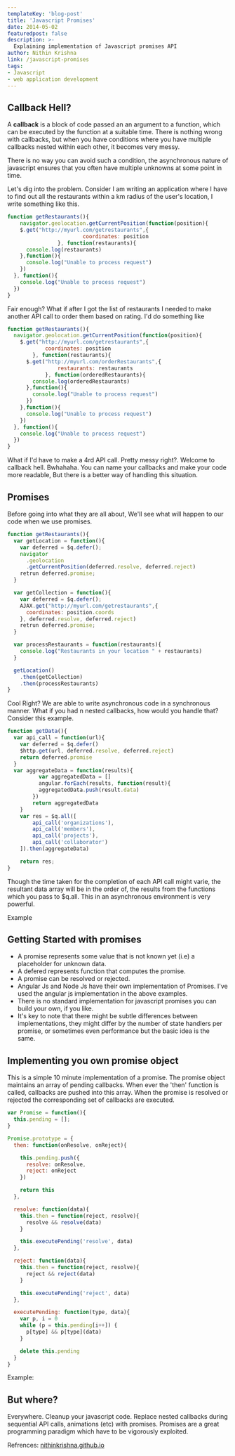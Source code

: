 ```yaml
---
templateKey: 'blog-post'
title: 'Javascript Promises'
date: 2014-05-02
featuredpost: false
description: >-
  Explaining implementation of Javascript promises API
author: Nithin Krishna 
link: /javascript-promises
tags:
- Javascript
- web application development
---
```


## Callback Hell?

A **callback** is a block of code passed an an argument to a function, which can be executed by the function at a suitable time. There is nothing wrong with callbacks, but when you have conditions where you have multiple callbacks nested within each other, it becomes very messy.

There is no way you can avoid such a condition, the asynchronous nature of javascript ensures that you often have multiple unknowns at some point in time.

Let's dig into the problem. Consider I am writing an application where I have to find out all the restaurants within a km radius of the user's location, I write something like this.
    
```js    
function getRestaurants(){
    navigator.geolocation.getCurrentPosition(function(position){
    $.get("http://myurl.com/getrestaurants",{ 
                        coordinates: position 
                }, function(restaurants){
      console.log(restaurants)
    },function(){
      console.log("Unable to process request")
    })
  }, function(){
    console.log("Unable to process request")
  })
}
```

Fair enough? What if after I got the list of restaurants I needed to make another API call to order them based on rating. I'd do something like
    
```js    
function getRestaurants(){
  navigator.geolocation.getCurrentPosition(function(position){
    $.get("http://myurl.com/getrestaurants",{ 
            coordinates: position 
        }, function(restaurants){
      $.get("http://myurl.com/orderRestaurants",{ 
                restaurants: restaurants
            }, function(orderedRestaurants){
        console.log(orderedRestaurants)
      },function(){
        console.log("Unable to process request")
      })
    },function(){
      console.log("Unable to process request")
    })
  }, function(){
    console.log("Unable to process request")
  })
}
```

What if I'd have to make a 4rd API call. Pretty messy right?. Welcome to callback hell. Bwhahaha. You can name your callbacks and make your code more readable, But there is a better way of handling this situation.

## Promises

Before going into what they are all about, We'll see what will happen to our code when we use promises.
    
```js    
function getRestaurants(){
  var getLocation = function(){
    var deferred = $q.defer();
    navigator
      .geolocation
      .getCurrentPosition(deferred.resolve, deferred.reject)
    retrun deferred.promise;
  }

  var getCollection = function(){
    var deferred = $q.defer();
    AJAX.get("http://myurl.com/getrestaurants",{ 
      coordinates: position.coords 
    }, deferred.resolve, deferred.reject)
    retrun deferred.promise;
  }

  var processRestaurants = function(restaurants){
    console.log("Restaurants in your location " + restaurants)
  }

  getLocation()
    .then(getCollection)
    .then(processRestaurants)
}
```

Cool Right? We are able to write asynchronous code in a synchronous manner. What if you had n nested callbacks, how would you handle that? Consider this example.
    
```js    
function getData(){
  var api_call = function(url){
    var deferred = $q.defer()
    $http.get(url, deferred.resolve, deferred.reject)
    return deferred.promise
  }
  var aggregateData = function(results){
          var aggregatedData = []
          angular.forEach(results, function(result){
          aggregatedData.push(result.data)
        })
        return aggregatedData
    }
    var res = $q.all([ 
        api_call('organizations'),
        api_call('members'),
        api_call('projects'),
        api_call('collaborator')
    ]).then(aggregateData)

    return res;
}
```

Though the time taken for the completion of each API call might varie, the resultant data array will be in the order of, the results from the functions which you pass to $q.all. This in an asynchronous environment is very powerful.

Example 

## Getting Started with promises

* A promise represents some value that is not known yet (i.e) a placeholder for unknown data.
* A defered represents function that computes the promise.
* A promise can be resolved or rejected.
* Angular Js and Node Js have their own implementation of Promises. I've used the angular js implementation in the above examples.
* There is no standard implementation for javascript promises you can build your own, if you like.
* It's key to note that there might be subtle differences between implementations, they might differ by the number of state handlers per promise, or sometimes even performance but the basic idea is the same.

## Implementing you own promise object

This is a simple 10 minute implementation of a promise. The promise object maintains an array of pending callbacks. When ever the 'then' function is called, callbacks are pushed into this array. When the promise is resolved or rejected the corresponding set of callbacks are executed.
    
```js    
var Promise = function(){
  this.pending = [];
}

Promise.prototype = {
  then: function(onResolve, onReject){

    this.pending.push({ 
      resolve: onResolve, 
      reject: onReject 
    })

    return this
  },

  resolve: function(data){
    this.then = function(reject, resolve){ 
      resolve && resolve(data) 
    }

    this.executePending('resolve', data)
  },

  reject: function(data){
    this.then = function(reject, resolve){ 
      reject && reject(data) 
    }

    this.executePending('reject', data)
  },

  executePending: function(type, data){
    var p, i = 0
    while (p = this.pending[i++]) { 
      p[type] && p[type](data) 
    }

    delete this.pending
  }
}
```

Example: 

## But where?

Everywhere. Cleanup your javascript code. Replace nested callbacks during sequential API calls, animations (etc) with promises. Promises are a great programming paradigm which have to be vigorously exploited.

Refrences: [nithinkrishna.github.io][1]

[1]: http://nithinkrishna.github.io/2014-05-02-Javascript-promises/

  
